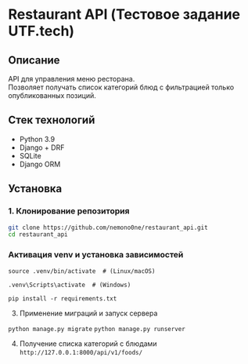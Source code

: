 # Restaurant API (Тестовое задание UTF.tech)

## Описание
API для управления меню ресторана.  
Позволяет получать список категорий блюд с фильтрацией только опубликованных позиций.

## Стек технологий
- Python 3.9
- Django + DRF
- SQLite
- Django ORM

## Установка

### 1. Клонирование репозитория
```sh
git clone https://github.com/nemono0ne/restaurant_api.git
cd restaurant_api
```

### Активация venv и установка зависимостей
```
source .venv/bin/activate  # (Linux/macOS)
```
```
.venv\Scripts\activate  # (Windows)
```
```
pip install -r requirements.txt
```

3. Применение миграций и запуск сервера

```python manage.py migrate```
```python manage.py runserver```

4. Получение списка категорий с блюдами
```http://127.0.0.1:8000/api/v1/foods/```
